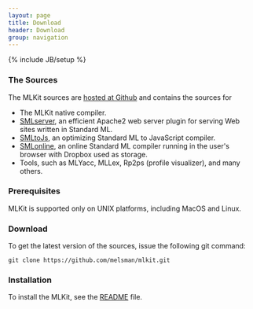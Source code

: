 ```yaml
---
layout: page
title: Download
header: Download
group: navigation
---
```

{% include JB/setup %}

### The Sources

The MLKit sources are [hosted at Github](https://github.com/melsman/mlkit) and contains the sources for

* The MLKit native compiler.
* [SMLserver](http://smlserver.org), an efficient Apache2 web server plugin for serving Web sites written in Standard ML.
* [SMLtoJs](http://smlserver.org/smltojs), an optimizing Standard ML to JavaScript compiler.
* [SMLonline](http://smlserver.org/ide), an online Standard ML compiler running in the user's browser with Dropbox used as storage. 
* Tools, such as MLYacc, MLLex, Rp2ps (profile visualizer), and many others.

### Prerequisites

MLKit is supported only on UNIX platforms, including MacOS and Linux.

### Download

To get the latest version of the sources, issue the following git command:

    git clone https://github.com/melsman/mlkit.git

### Installation

To install the MLKit, see the [README](https://github.com/melsman/mlkit/blob/master/README) file.